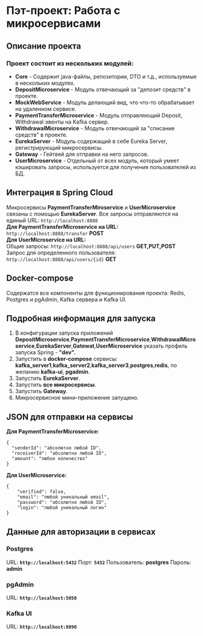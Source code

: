 # Пэт-проект: Работа с микросервисами

## Описание проекта
### Проект состоит из нескольких модулей:
- **Core** - Содержит java-файлы, репозитории, DTO и т.д., используемые в нескольких модулях.
- **DepositMicroservice** - Модуль отвечающий за "депозит средств" в проекте.
- **MockWebService** - Модуль делающий вид, что что-то обрабатывает на удаленном сервисе.
- **PaymentTransferMicroservice** - Модуль отправляющий Deposit, Withdrawal эвенты на Kafka сервер.
- **WithdrawalMicroservice** - Модуль отвечающий за "списание средств" в проекте.
- **EurekaServer** - Модуль содержащий в себе Eureka Server, регистрирующий микросервисы.
- **Gateway** - Гейтвей для отправки на него запросов.
- **UserMicroservice** - Отдельный от всех модуль, который умеет кэшировать запросы, используется для получения пользователей из БД.
## Интеграция в Spring Cloud
Микросервисы **PaymentTransferMiroservice** и **UserMicroservice** связаны с помощью **EurekaServer**.
Все запросы отправляются на единый URL:
`http://localhost:8888`\
**Для PaymentTransferMicroservice на URL:**\
`http://localhost:8888/transfer` **POST**\
**Для UserMicroservice на URL:**\
Общие запросы: `http://localhost:8888/api/users` **GET,PUT,POST**\
Запрос для определенного пользователя: `http://localhost:8888/api/users/{id}` **GET**
## Docker-compose
Содержатся все компоненты для функционирования проекта: Redis, Postgres и pgAdmin, Kafka сервера и Kafka UI.
## Подробная информация для запуска
  1. В конфигурации запуска приложений **DepositMicroservice**,**PaymentTransferMicroservice**,**WithdrawalMicroservice**,**EurekaServer**,**Gatewat**,**UserMicroservice**
     указать профиль запуска Spring - **"dev".**
  2. Запустить в **docker-compose** сервисы: **kafka_server1**,**kafka_server2**,**kafka_server3**,**postgres**,**redis**, по желанию **kafka-ui**, **pgadmin**.
  3. Запустить **EurekaServer**.
  4. Запустить **все микросервисы**.
  5. Запустить **Gateway**.
  6. Микросервисное мини-приложение запущено.
## JSON для отправки на сервисы
**Для PaymentTransferMicroservice:**
```
{
  "senderId": "абсолютно любой ID",
  "receiverId": "абсолютно любой ID",
  "amount": "любое количество" 
}
```

**Для UserMicroservice:**
```
{
    "verified": false,
    "email": "любой уникальный email",
    "password": "абсолютно любой ID",
    "login": "любой уникальный логин"
}
```
## Данные для авторизации в сервисах
### Postgres
URL: **`http://localhost:5432`**
Порт: **`5432`**
Пользователь: **postgres**
Пароль: **admin**
### pgAdmin
URL: **`http://localhost:5050`**
### Kafka UI
URL: **`http://localhost:8090`**
